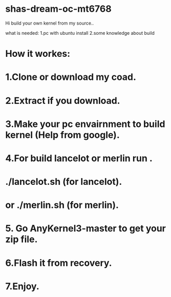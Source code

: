 # shas-dream-oc-mt6768

Hi build your own kernel from my source..

 what is needed:
1.pc with ubuntu install
2.some knowledge about build


# How it workes:
# 1.Clone or download my coad.
# 2.Extract if you download.
# 3.Make your pc envairnment to build kernel (Help from google).
# 4.For build lancelot or merlin run .
# ./lancelot.sh (for lancelot).
# or ./merlin.sh (for merlin).

# 5. Go AnyKernel3-master to get your zip file.
# 6.Flash it from recovery.
# 7.Enjoy.
